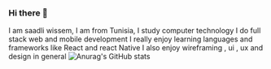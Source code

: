 ### Hi there 👋

I am saadli wissem, I am from Tunisia, I study computer technology 
I do full stack web and mobile development 
I really enjoy learning  languages and frameworks like React and react Native 
I also enjoy wireframing , ui , ux and design in general 
![Anurag's GitHub stats](https://github-readme-stats.vercel.app/api?username=saadliwissem&theme=codeSTACKr_icons=true)
